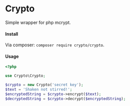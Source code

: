 # Crypto
Simple wrapper for php mcrypt.

#### Install
Via composer: `composer require crypto/crypto`.

#### Usage
````php
<?php

use Crypto\Crypto;

$crypto = new Crypto('secret key');
$text = 'Shaken not stirred!';
$encryptedString = $crypto->encrypt($text);
$decryptedString = $crypto->decrypt($encryptedString);
````
